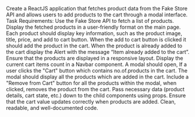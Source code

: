 Create a ReactJS application that fetches product data from the Fake Store API and allows users to add products to the cart through a modal interface.
Task Requirements:
Use the Fake Store API to fetch a list of products.
Display the fetched products in a user-friendly format on the main page.
Each product should display key information, such as the product image, title, price, and add to cart button.
When the add to cart button is clicked it should add the product in the cart.
When the product is already added to the cart display the Alert with the message  “Item already added to the cart”.
Ensure that the products are displayed in a responsive layout.
Display the current cart items count in a Navbar component.
A modal should open, If a user clicks the "Cart" button which contains no.of.products in the cart.
The modal should display all the products which are added in the cart.
Include a "Remove from Cart" button for all the products within the modal, when clicked, removes the product from the cart.
Pass necessary data (product details, cart state, etc.) down to the child components using props.
Ensure that the cart value updates correctly when products are added.
Clean, readable, and well-documented code.
